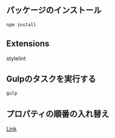## パッケージのインストール
```javascript
npm install
```
## Extensions
stylelint

## Gulpのタスクを実行する
```javascript
gulp
```
## プロパティの順番の入れ替え
[Link](https://github.com/xuanhien091/lp-basic/blob/master/docs/smacss.md)
